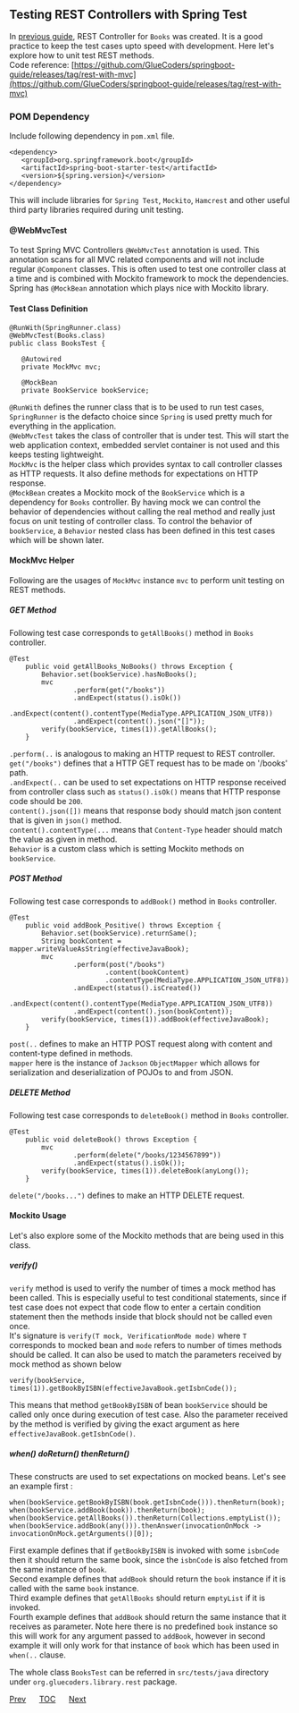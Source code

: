 ## Testing REST Controllers with Spring Test

In [previous guide](/rest-with-mvc.md), REST Controller for `Books` was created. It is a good practice to keep the test cases upto speed with development. Here let's explore how to unit test REST methods.  
Code reference: [https://github.com/GlueCoders/springboot-guide/releases/tag/rest-with-mvc](https://github.com/GlueCoders/springboot-guide/releases/tag/rest-with-mvc)

### POM Dependency  
Include following dependency in `pom.xml` file.   
```
<dependency>
   <groupId>org.springframework.boot</groupId>
   <artifactId>spring-boot-starter-test</artifactId>
   <version>${spring.version}</version>
</dependency>
```  
This will include libraries for `Spring Test`, `Mockito`, `Hamcrest` and other useful third party libraries required during unit testing.   


#### @WebMvcTest  
To test Spring MVC Controllers `@WebMvcTest` annotation is used. This annotation scans for all MVC related components and will not include regular `@Component` classes. This is often used to test one controller class  at a time and is combined with Mockito framework to mock the dependencies. Spring has `@MockBean` annotation which plays nice with Mockito library.

#### Test Class Definition
```
@RunWith(SpringRunner.class)
@WebMvcTest(Books.class)
public class BooksTest {

   @Autowired
   private MockMvc mvc;
   
   @MockBean
   private BookService bookService;
```  
`@RunWith` defines the runner class that is to be used to run test cases, `SpringRunner` is the defacto choice since `Spring` is used pretty much for everything in the application.  
`@WebMvcTest` takes the class of controller that is under test. This will start the web application context, embedded servlet container is not used and this keeps testing lightweight.  
`MockMvc` is the helper class which provides syntax to call controller classes as HTTP requests. It also define methods for expectations on HTTP response.  
`@MockBean` creates a Mockito mock of the `BookService` which is a dependency for `Books` controller. By having mock we can control the behavior of dependencies without calling the real method and really just focus on unit testing of controller class. To control the behavior of `bookService`, a `Behavior` nested class has been defined in this test cases which will be shown later.

#### MockMvc Helper 
Following are the usages of `MockMvc` instance `mvc` to perform unit testing on REST methods.

##### GET Method

Following test case corresponds to `getAllBooks()` method in `Books` controller.
```
@Test
    public void getAllBooks_NoBooks() throws Exception {
        Behavior.set(bookService).hasNoBooks();
        mvc
                .perform(get("/books"))
                .andExpect(status().isOk())
                .andExpect(content().contentType(MediaType.APPLICATION_JSON_UTF8))
                .andExpect(content().json("[]"));
        verify(bookService, times(1)).getAllBooks();
    }
```  
`.perform(..` is analogous to making an HTTP request to REST controller.   
`get("/books")` defines that a HTTP GET request has to be made on '/books' path.  
`.andExpect(..` can be used to set expectations on HTTP response received from controller class such as `status().isOk()` means that HTTP response code should be `200`.  
`content().json([])` means that response body should match json content that is given in `json()` method.  
`content().contentType(...` means that `Content-Type` header should match the value as given in method.  
`Behavior` is a custom class which is setting Mockito methods on `bookService`.  

##### POST Method

Following test case corresponds to `addBook()` method in `Books` controller.
```
@Test
    public void addBook_Positive() throws Exception {
        Behavior.set(bookService).returnSame();
        String bookContent = mapper.writeValueAsString(effectiveJavaBook);
        mvc
                .perform(post("/books")
                        .content(bookContent)
                        .contentType(MediaType.APPLICATION_JSON_UTF8))
                .andExpect(status().isCreated())
                .andExpect(content().contentType(MediaType.APPLICATION_JSON_UTF8))
                .andExpect(content().json(bookContent));
        verify(bookService, times(1)).addBook(effectiveJavaBook);
    }
```  
`post(..` defines to make an HTTP POST request along with content and content-type defined in methods.  
`mapper` here is the instance of `Jackson` `ObjectMapper` which allows for serialization and deserialization of POJOs to and from JSON.  

##### DELETE Method

Following test case corresponds to `deleteBook()` method in `Books` controller.
```
@Test
    public void deleteBook() throws Exception {
        mvc
                .perform(delete("/books/1234567899"))
                .andExpect(status().isOk());
        verify(bookService, times(1)).deleteBook(anyLong());
    }
```  
`delete("/books...")` defines to make an HTTP DELETE request.  

#### Mockito Usage  

Let's also explore some of the Mockito methods that are being used in this class.

##### verify()  
`verify` method is used to verify the number of times a mock method has been called. This is especially useful to test conditional statements, since if test case does not expect that  code flow to enter a certain condition statement then the methods inside that block should not be called even once.  
It's signature is `verify(T mock, VerificationMode mode)` where `T` corresponds to mocked bean and `mode` refers to number of times methods should be called. It can also be used to match the parameters received by mock method as shown below  
```
verify(bookService, times(1)).getBookByISBN(effectiveJavaBook.getIsbnCode());
```  
This means that method `getBookByISBN` of bean `bookService` should be called only once during execution of test case. Also the parameter received by the method is verified by giving the exact argument as here `effectiveJavaBook.getIsbnCode()`.  

##### when() doReturn() thenReturn()
These constructs are used to set expectations on mocked beans. Let's see an example first :   
```
when(bookService.getBookByISBN(book.getIsbnCode())).thenReturn(book);
when(bookService.addBook(book)).thenReturn(book);
when(bookService.getAllBooks()).thenReturn(Collections.emptyList());
when(bookService.addBook(any())).thenAnswer(invocationOnMock -> invocationOnMock.getArguments()[0]);
```  
First example defines that if `getBookByISBN` is invoked with some `isbnCode` then it should return the same book, since the `isbnCode` is also fetched from the same instance of `book`.  
Second example defines that `addBook` should return the `book` instance if it is called with the same `book` instance.  
Third example defines that `getAllBooks` should return `emptyList` if it is invoked.  
Fourth example defines that `addBook` should return the same instance that it receives as parameter. Note here there is no predefined `book` instance so this will work for any argument passed to `addBook`, however in second example it will only work for that instance of `book` which has been used in `when(..` clause.  

The whole class `BooksTest` can be referred in `src/tests/java` directory under `org.gluecoders.library.rest` package.  

[Prev](/rest-with-mvc.md)&nbsp;&nbsp;&nbsp;&nbsp;&nbsp;&nbsp;[TOC](/TOC.md)&nbsp;&nbsp;&nbsp;&nbsp;&nbsp;&nbsp;[Next](#)


